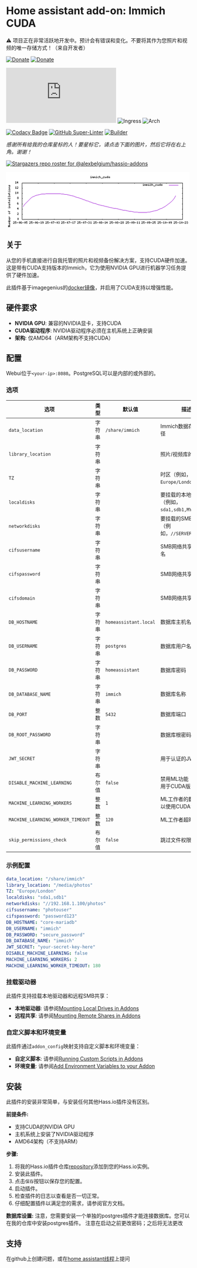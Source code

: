 # Home assistant add-on: Immich CUDA

⚠️ 项目正在非常活跃地开发中。预计会有错误和变化。不要将其作为您照片和视频的唯一存储方式！（来自开发者）

[![Donate][donation-badge]](https://www.buymeacoffee.com/alexbelgium)
[![Donate][paypal-badge]](https://www.paypal.com/donate/?hosted_button_id=DZFULJZTP3UQA)

![Version](https://img.shields.io/badge/dynamic/json?label=版本&query=%24.version&url=https%3A%2F%2Fraw.githubusercontent.com%2Falexbelgium%2Fhassio-addons%2Fmaster%2Fimmich_cuda%2Fconfig.json)
![Ingress](https://img.shields.io/badge/dynamic/json?label=Ingress&query=%24.ingress&url=https%3A%2F%2Fraw.githubusercontent.com%2Falexbelgium%2Fhassio-addons%2Fmaster%2Fimmich_cuda%2Fconfig.json)
![Arch](https://img.shields.io/badge/dynamic/json?color=success&label=Arch&query=%24.arch&url=https%3A%2F%2Fraw.githubusercontent.com%2Falexbelgium%2Fhassio-addons%2Fmaster%2Fimmich_cuda%2Fconfig.json)

[![Codacy Badge](https://app.codacy.com/project/badge/Grade/9c6cf10bdbba45ecb202d7f579b5be0e)](https://www.codacy.com/gh/alexbelgium/hassio-addons/dashboard?utm_source=github.com&utm_medium=referral&utm_content=alexbelgium/hassio-addons&utm_campaign=Badge_Grade)
[![GitHub Super-Linter](https://img.shields.io/github/actions/workflow/status/alexbelgium/hassio-addons/weekly-supelinter.yaml?label=Lint%20code%20base)](https://github.com/alexbelgium/hassio-addons/actions/workflows/weekly-supelinter.yaml)
[![Builder](https://img.shields.io/github/actions/workflow/status/alexbelgium/hassio-addons/onpush_builder.yaml?label=Builder)](https://github.com/alexbelgium/hassio-addons/actions/workflows/onpush_builder.yaml)

[donation-badge]: https://img.shields.io/badge/Buy%20me%20a%20coffee%20(no%20paypal)-%23d32f2f?logo=buy-me-a-coffee&style=flat&logoColor=white
[paypal-badge]: https://img.shields.io/badge/Buy%20me%20a%20coffee%20with%20Paypal-0070BA?logo=paypal&style=flat&logoColor=white

_感谢所有给我的仓库星标的人！要星标它，请点击下面的图片，然后它将在右上角。谢谢！_

[![Stargazers repo roster for @alexbelgium/hassio-addons](https://raw.githubusercontent.com/alexbelgium/hassio-addons/master/.github/stars2.svg)](https://github.com/alexbelgium/hassio-addons/stargazers)

![downloads evolution](https://raw.githubusercontent.com/alexbelgium/hassio-addons/master/immich_cuda/stats.png)

## 关于

从您的手机直接进行自我托管的照片和视频备份解决方案，支持CUDA硬件加速。这是带有CUDA支持版本的Immich，它为使用NVIDIA GPU进行机器学习任务提供了硬件加速。

此插件基于imagegenius的[docker镜像](https://github.com/imagegenius/docker-immich)，并启用了CUDA支持以增强性能。

## 硬件要求

- **NVIDIA GPU**: 兼容的NVIDIA显卡，支持CUDA
- **CUDA驱动程序**: NVIDIA驱动程序必须在主机系统上正确安装
- **架构**: 仅AMD64（ARM架构不支持CUDA）

## 配置

Webui位于`<your-ip>:8080`。PostgreSQL可以是内部的或外部的。

### 选项

| 选项 | 类型 | 默认值 | 描述 |
|------|------|--------|-------|
| `data_location` | 字符串 | `/share/immich` | Immich数据存储的路径 |
| `library_location` | 字符串 | | 照片/视频库的路径 |
| `TZ` | 字符串 | | 时区（例如，`Europe/London`） |
| `localdisks` | 字符串 | | 要挂载的本地驱动器（例如，`sda1,sdb1,MYNAS`） |
| `networkdisks` | 字符串 | | 要挂载的SMB共享（例如，`//SERVER/SHARE`） |
| `cifsusername` | 字符串 | | SMB网络共享的用户名 |
| `cifspassword` | 字符串 | | SMB网络共享的密码 |
| `cifsdomain` | 字符串 | | SMB网络共享的域 |
| `DB_HOSTNAME` | 字符串 | `homeassistant.local` | 数据库主机名 |
| `DB_USERNAME` | 字符串 | `postgres` | 数据库用户名 |
| `DB_PASSWORD` | 字符串 | `homeassistant` | 数据库密码 |
| `DB_DATABASE_NAME` | 字符串 | `immich` | 数据库名称 |
| `DB_PORT` | 整数 | `5432` | 数据库端口 |
| `DB_ROOT_PASSWORD` | 字符串 | | 数据库根密码 |
| `JWT_SECRET` | 字符串 | | 用于认证的JWT密钥 |
| `DISABLE_MACHINE_LEARNING` | 布尔值 | `false` | 禁用ML功能（不推荐用于CUDA版本） |
| `MACHINE_LEARNING_WORKERS` | 整数 | `1` | ML工作者的数量（可以使用CUDA增加） |
| `MACHINE_LEARNING_WORKER_TIMEOUT` | 整数 | `120` | ML工作者超时（秒） |
| `skip_permissions_check` | 布尔值 | `false` | 跳过文件权限检查 |

### 示例配置

```yaml
data_location: "/share/immich"
library_location: "/media/photos"
TZ: "Europe/London"
localdisks: "sda1,sdb1"
networkdisks: "//192.168.1.100/photos"
cifsusername: "photouser"
cifspassword: "password123"
DB_HOSTNAME: "core-mariadb"
DB_USERNAME: "immich"
DB_PASSWORD: "secure_password"
DB_DATABASE_NAME: "immich"
JWT_SECRET: "your-secret-key-here"
DISABLE_MACHINE_LEARNING: false
MACHINE_LEARNING_WORKERS: 2
MACHINE_LEARNING_WORKER_TIMEOUT: 180
```

### 挂载驱动器

此插件支持挂载本地驱动器和远程SMB共享：

- **本地驱动器**: 请参阅[Mounting Local Drives in Addons](https://github.com/alexbelgium/hassio-addons/wiki/Mounting-Local-Drives-in-Addons)
- **远程共享**: 请参阅[Mounting Remote Shares in Addons](https://github.com/alexbelgium/hassio-addons/wiki/Mounting-remote-shares-in-Addons)

### 自定义脚本和环境变量

此插件通过` addon_config `映射支持自定义脚本和环境变量：

- **自定义脚本**: 请参阅[Running Custom Scripts in Addons](https://github.com/alexbelgium/hassio-addons/wiki/Running-custom-scripts-in-Addons)
- **环境变量**: 请参阅[Add Environment Variables to your Addon](https://github.com/alexbelgium/hassio-addons/wiki/Add-Environment-variables-to-your-Addon)

## 安装

此插件的安装非常简单，与安装任何其他Hass.io插件没有区别。

**前提条件:**
- 支持CUDA的NVIDIA GPU
- 主机系统上安装了NVIDIA驱动程序
- AMD64架构（不支持ARM）

**步骤:**
1. 将我的Hass.io插件仓库[repository]添加到您的Hass.io实例。
2. 安装此插件。
3. 点击`保存`按钮以保存您的配置。
4. 启动插件。
5. 检查插件的日志以查看是否一切正常。
6. 仔细配置插件以满足您的需求，请参阅官方文档。

**数据库设置:**
注意，您需要安装一个单独的postgres插件才能连接数据库。您可以在我的仓库中安装postgres插件。
注意在启动之前更改密码；之后将无法更改

## 支持

在github上创建问题，或在[home assistant线程](https://community.home-assistant.io/t/home-assistant-addon-immich/282108/3)上提问

[repository]: https://github.com/alexbelgium/hassio-addons